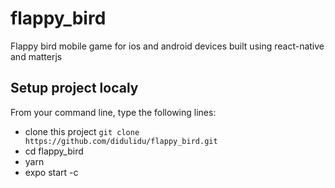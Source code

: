 # flappy_bird
Flappy bird mobile game for ios and android devices built using react-native and matterjs

## Setup project localy
From your command line, type the following lines:
- clone this project `git clone https://github.com/didulidu/flappy_bird.git`
- cd flappy_bird
- yarn
- expo start -c
